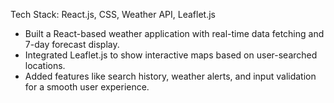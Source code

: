 Tech Stack: React.js, CSS, Weather API, Leaflet.js 
- Built a React-based weather application with real-time data fetching and 7-day forecast display. 
- Integrated Leaflet.js to show interactive maps based on user-searched locations. 
- Added features like search history, weather alerts, and input validation for a smooth user experience.
